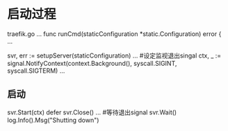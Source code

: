 # 启动过程
traefik.go
...
func runCmd(staticConfiguration *static.Configuration) error {
...

svr, err := setupServer(staticConfiguration)
...
#设定监视退出singal
ctx, _ := signal.NotifyContext(context.Background(), syscall.SIGINT, syscall.SIGTERM)
...

## 启动
svr.Start(ctx)
defer svr.Close()
 ...
 #等待退出signal
 	svr.Wait()
	log.Info().Msg("Shutting down")
